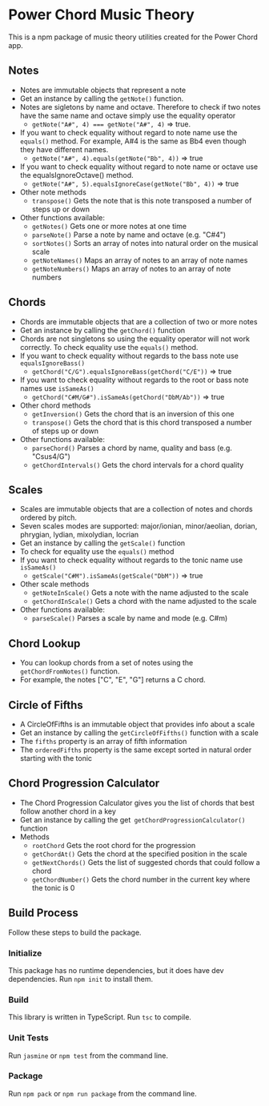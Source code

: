 # Power Chord Music Theory

This is a npm package of music theory utilities created for the Power Chord app.

## Notes
- Notes are immutable objects that represent a note
- Get an instance by calling the `getNote()` function.
- Notes are sigletons by name and octave.
Therefore to check if two notes have the same name and octave simply use the equality operator 
    - `getNote("A#", 4) === getNote("A#", 4)` => true.
- If you want to check equality without regard to note name use the `equals()` method. For example, A#4 is the same as Bb4 even though they have different names.
    - `getNote("A#", 4).equals(getNote("Bb", 4))` => true
- If you want to check equality without regard to note name or octave use the equalsIgnoreOctave() method.
    - `getNote("A#", 5).equalsIgnoreCase(getNote("Bb", 4))` => true
- Other note methods
    - `transpose()` Gets the note that is this note transposed a number of steps up or down
- Other functions available:
    - `getNotes()` Gets one or more notes at one time
    - `parseNote()` Parse a note by name and octave (e.g. "C#4")
    - `sortNotes()` Sorts an array of notes into natural order on the musical scale
    - `getNoteNames()` Maps an array of notes to an array of note names
    - `getNoteNumbers()` Maps an array of notes to an array of note numbers


## Chords
- Chords are immutable objects that are a collection of two or more notes
- Get an instance by calling the `getChord()` function
- Chords are not singletons so using the equality operator will not work correctly. To check equality use the `equals()` method.
- If you want to check equality without regards to the bass note use `equalsIgnoreBass()`
    - `getChord("C/G").equalsIgnoreBass(getChord("C/E"))` => true
- If you want to check equality without regards to the root or bass note names use `isSameAs()`
    - `getChord("C#M/G#").isSameAs(getChord("DbM/Ab"))` => true
- Other chord methods
    - `getInversion()` Gets the chord that is an inversion of this one
    - `transpose()` Gets the chord that is this chord transposed a number of steps up or down
- Other functions available:
    - `parseChord()` Parses a chord by name, quality and bass (e.g. "Csus4/G")
    - `getChordIntervals()` Gets the chord intervals for a chord quality

## Scales
- Scales are immutable objects that are a collection of notes and chords ordered by pitch.
- Seven scales modes are supported: major/ionian, minor/aeolian, dorian, phrygian, lydian, mixolydian, locrian
- Get an instance by calling the `getScale()` function
- To check for equality use the `equals()` method
- If you want to check equality without regards to the tonic name use `isSameAs()`
    - `getScale("C#M").isSameAs(getScale("DbM"))` => true
- Other scale methods
    - `getNoteInScale()` Gets a note with the name adjusted to the scale
    - `getChordInScale()` Gets a chord with the name adjusted to the scale
- Other functions available:
    - `parseScale()` Parses a scale by name and mode (e.g. C#m)

## Chord Lookup
- You can lookup chords from a set of notes using the `getChordFromNotes()` function.
- For example, the notes ["C", "E", "G"] returns a C chord.

## Circle of Fifths
- A CircleOfFifths is an immutable object that provides info about a scale
- Get an instance by calling the `getCircleOfFifths()` function with a scale
- The `fifths` property is an array of fifth information
- The `orderedFifths` property is the same except sorted in natural order starting with the tonic

## Chord Progression Calculator
- The Chord Progression Calculator gives you the list of chords that best follow another chord in a key
- Get an instance by calling the get` getChordProgressionCalculator()` function
- Methods
    - `rootChord` Gets the root chord for the progression
    - `getChordAt()` Gets the chord at the specified position in the scale
    - `getNextChords()` Gets the list of suggested chords that could follow a chord
    - `getChordNumber()` Gets the chord number in the current key where the tonic is 0

## Build Process
Follow these steps to build the package.

### Initialize
This package has no runtime dependencies, but it does have dev dependencies. Run `npm init` to install them.

### Build
This library is written in TypeScript.
Run `tsc` to compile.

### Unit Tests
Run `jasmine` or `npm test` from the command line.

### Package
Run `npm pack` or `npm run package` from the command line.
